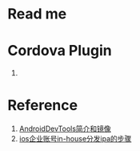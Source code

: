 # Read me


# Cordova Plugin

1. 

# Reference
1. [AndroidDevTools简介和镜像](http://www.androiddevtools.cn/)
1. [ios企业账号in-house分发ipa的步骤](http://www.lc365.net/blog/article.php?type=blog&itemid=33758)